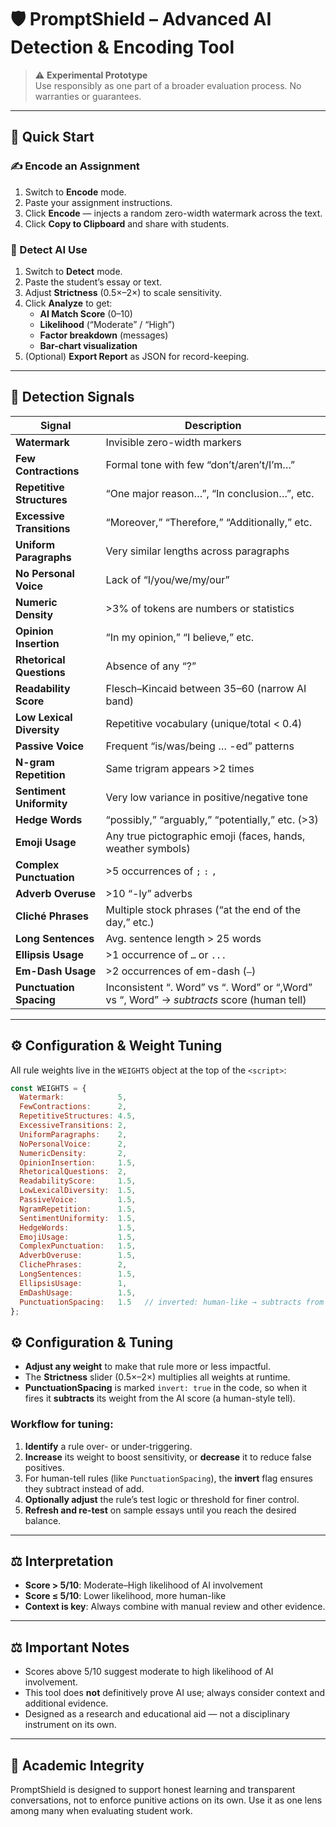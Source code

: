 # 🛡️ PromptShield – Advanced AI Detection & Encoding Tool

> ⚠️ **Experimental Prototype**  
> Use responsibly as one part of a broader evaluation process. No warranties or guarantees.

---

## 🚀 Quick Start

### ✍️ Encode an Assignment
1. Switch to **Encode** mode.  
2. Paste your assignment instructions.  
3. Click **Encode** — injects a random zero-width watermark across the text.  
4. Click **Copy to Clipboard** and share with students.

### 🔎 Detect AI Use
1. Switch to **Detect** mode.  
2. Paste the student’s essay or text.  
3. Adjust **Strictness** (0.5×–2×) to scale sensitivity.  
4. Click **Analyze** to get:
   - **AI Match Score** (0–10)  
   - **Likelihood** (“Moderate” / “High”)  
   - **Factor breakdown** (messages)  
   - **Bar-chart visualization**  
5. (Optional) **Export Report** as JSON for record-keeping.

---

## 🚨 Detection Signals

| Signal                     | Description                                                      |
| -------------------------- | ---------------------------------------------------------------- |
| **Watermark**              | Invisible zero-width markers                                     |
| **Few Contractions**       | Formal tone with few “don’t/aren’t/I’m…”                         |
| **Repetitive Structures**  | “One major reason…”, “In conclusion…”, etc.                      |
| **Excessive Transitions**  | “Moreover,” “Therefore,” “Additionally,” etc.                    |
| **Uniform Paragraphs**     | Very similar lengths across paragraphs                           |
| **No Personal Voice**      | Lack of “I/you/we/my/our”                                        |
| **Numeric Density**        | >3% of tokens are numbers or statistics                          |
| **Opinion Insertion**      | “In my opinion,” “I believe,” etc.                               |
| **Rhetorical Questions**   | Absence of any “?”                                               |
| **Readability Score**      | Flesch–Kincaid between 35–60 (narrow AI band)                    |
| **Low Lexical Diversity**  | Repetitive vocabulary (unique/total < 0.4)                       |
| **Passive Voice**          | Frequent “is/was/being … -ed” patterns                           |
| **N-gram Repetition**      | Same trigram appears >2 times                                    |
| **Sentiment Uniformity**   | Very low variance in positive/negative tone                      |
| **Hedge Words**            | “possibly,” “arguably,” “potentially,” etc. (>3)                |
| **Emoji Usage**            | Any true pictographic emoji (faces, hands, weather symbols)     |
| **Complex Punctuation**    | >5 occurrences of `;` `:` `,`                                   |
| **Adverb Overuse**         | >10 “-ly” adverbs                                                |
| **Cliché Phrases**         | Multiple stock phrases (“at the end of the day,” etc.)           |
| **Long Sentences**         | Avg. sentence length > 25 words                                  |
| **Ellipsis Usage**         | >1 occurrence of `…` or `...`                                    |
| **Em-Dash Usage**          | >2 occurrences of em-dash (`—`)                                  |
| **Punctuation Spacing**    | Inconsistent “. Word” vs “.  Word” or “,Word” vs “, Word” → _subtracts_ score (human tell) |

---

## ⚙️ Configuration & Weight Tuning

All rule weights live in the `WEIGHTS` object at the top of the `<script>`:

```js
const WEIGHTS = {
  Watermark:            5,
  FewContractions:      2,
  RepetitiveStructures: 4.5,
  ExcessiveTransitions: 2,
  UniformParagraphs:    2,
  NoPersonalVoice:      2,
  NumericDensity:       2,
  OpinionInsertion:     1.5,
  RhetoricalQuestions:  2,
  ReadabilityScore:     1.5,
  LowLexicalDiversity:  1.5,
  PassiveVoice:         1.5,
  NgramRepetition:      1.5,
  SentimentUniformity:  1.5,
  HedgeWords:           1.5,
  EmojiUsage:           1.5,
  ComplexPunctuation:   1.5,
  AdverbOveruse:        1.5,
  ClichePhrases:        2,
  LongSentences:        1.5,
  EllipsisUsage:        1,
  EmDashUsage:          1.5,
  PunctuationSpacing:   1.5   // inverted: human-like → subtracts from score
};
```

## ⚙️ Configuration & Tuning

- **Adjust any weight** to make that rule more or less impactful.  
- The **Strictness** slider (0.5×–2×) multiplies all weights at runtime.  
- **PunctuationSpacing** is marked `invert: true` in the code, so when it fires it **subtracts** its weight from the AI score (a human-style tell).

### Workflow for tuning:
1. **Identify** a rule over- or under-triggering.  
2. **Increase** its weight to boost sensitivity, or **decrease** it to reduce false positives.  
3. For human-tell rules (like `PunctuationSpacing`), the **invert** flag ensures they subtract instead of add.  
4. **Optionally adjust** the rule’s test logic or threshold for finer control.  
5. **Refresh and re-test** on sample essays until you reach the desired balance.  

---

## ⚖️ Interpretation

- **Score > 5/10**: Moderate–High likelihood of AI involvement  
- **Score ≤ 5/10**: Lower likelihood, more human-like  
- **Context is key**: Always combine with manual review and other evidence.

---

## ⚖️ Important Notes

- Scores above 5/10 suggest moderate to high likelihood of AI involvement.
- This tool does **not** definitively prove AI use; always consider context and additional evidence.
- Designed as a research and educational aid — not a disciplinary instrument on its own.

---

## 🤝 Academic Integrity

PromptShield is designed to support honest learning and transparent conversations, not to enforce punitive actions on its own. Use it as one lens among many when evaluating student work.
